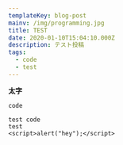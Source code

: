 ```yaml
---
templateKey: blog-post
mainv: /img/programming.jpg
title: TEST
date: 2020-01-10T15:04:10.000Z
description: テスト投稿
tags:
  - code
  - test
---
```

**太字**

`code`

```
test code
test
<script>alert("hey");</script>
```
